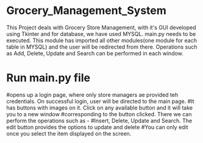 # Grocery_Management_System
This Project deals with Grocery Store Management, with it's GUI developed using Tkinter and for database, we have used MYSQL.
main.py needs to be executed. This module has imported all other modules(one module for each table in MYSQL) and the user will be redirected from there.
Operations such as Add, Delete, Update and Search can be performed in each window.

# Run main.py file  
#opens up a login page, where only store managers ae provided teh credentials. On successful login, user will be directed to the main page.
#It has buttons with images on it. Click on any available button and it will take you to a new window
#corresponding to the button clicked. There we can perform the operations such as - 
#Insert, Delete, Update and Search. The edit button provides the options to update and delete
#You can only edit once you select the item displayed on the screen.

